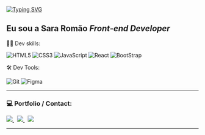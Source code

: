 

<!--
**Sara01romao/Sara01romao** is a ✨ _special_ ✨ repository because its `README.md` (this file) appears on your GitHub profile.-->
<!-- 
 <img src="https://user-images.githubusercontent.com/46323667/167675818-6774373c-e6b5-48f3-a552-e83413f16680.svg" min-width="250px" max-width="300px" align="right" alt="Ilustração notebook"/> -->
 
 
  <p >
    <a href="https://git.io/typing-svg"><img src="http://readme-typing-svg.herokuapp.com?font=Fira+Code&size=32&pause=1000&color=0AB330&center=false&vCenter=false&width=435&lines=Hello+there!+%F0%9F%91%8B" alt="Typing SVG" /></a>
  </p>
  
  
  <h2 >Eu sou a Sara Romão  <em>   Front-end Developer</em></h2>
 
 :woman_technologist: Dev skills:

![HTML5](https://img.shields.io/badge/-HTML5-E34F26?style=flat&labelColor=E34F26&logo=html5&logoColor=ffffff)
![CSS3](https://img.shields.io/badge/-CSS3-1572B6?style=flat&labelColor=1572B6&logo=css3&logoColor=ffffff)
![JavaScript](https://img.shields.io/badge/-JavaScript-F7DF1E?style=flat&labelColor=F7DF1E&logo=javascript&logoColor=000000)
![React](https://img.shields.io/badge/-React-61DAFB?style=flat&labelColor=61DAFB&logo=react&logoColor=000000)
![BootStrap](https://img.shields.io/badge/-BootStrap-BD93F9?style=flat&labelColor=BD93F9&logo=bootstrap&logoColor=ffffff) 
<!-- ![NextJS](https://img.shields.io/badge/-NextJS-000000?style=flat&labelColor=000000&logo=nextdotjs&logoColor=ffffff) -->
<!-- ![Sass](https://img.shields.io/badge/-Sass-CC6699?style=flat&labelColor=CC6699&logo=sass&logoColor=ffffff) -->
<!-- ![TypeScript](https://img.shields.io/badge/-TypeScript-3178C6?style=flat&labelColor=3178C6&logo=typescript&logoColor=ffffff) -->


:hammer_and_wrench: Dev Tools:

![Git](https://img.shields.io/badge/-Git-F05032?style=flat&labelColor=F05032&logo=git&logoColor=ffffff)
![Figma](https://img.shields.io/badge/-Figma-FF79C6?style=flat&labelColor=FF79C6&logo=figma&logoColor=ffffff)


<hr>

 
<div 
  <br>
<h3>💻  Portfolio / Contact: </h3> 
    
  <div style="margin-top: 10px">
    <a href="https://sara01romao.github.io/portfolio/"  target="_blank">
      <img src="https://img.shields.io/badge/Portfolio-%23000000.svg?style=for-the-badge&logo=firefox&logoColor=green" />
    </a>
    &nbsp;  
    <a href="https://www.linkedin.com/in/sara-rom%C3%A3o-abbb8917b/"  target="_blank">
      <img src="https://img.shields.io/badge/LinkedIn-0077B5?style=for-the-badge&logo=linkedin&logoColor=white" />
    </a>
    &nbsp;
     <a href="mailto:sara-romao@live.com"  target="_blank">
      <img src="https://img.shields.io/badge/Gmail-D14836?style=for-the-badge&logo=gmail&logoColor=white" />
    </a>
    
    
     
 </div>
 

</div>





<!-- ![Node](https://img.shields.io/badge/-Node-339933?style=flat&labelColor=339933&logo=nodedotjs&logoColor=ffffff)
![Express](https://img.shields.io/badge/-Express-000000?style=flat&labelColor=000000&logo=express&logoColor=ffffff)
![MongoDB](https://img.shields.io/badge/-MongoDB-47A248?style=flat&labelColor=47A248&logo=mongodb&logoColor=ffffff) -->
<!-- ![PostgreSQL](https://img.shields.io/badge/-PostgreSQL-4169E1?style=flat&labelColor=4169E1&logo=postgresql&logoColor=ffffff) -->

<!-- ![PHP](https://img.shields.io/badge/-PHP-777BB4?style=flat&labelColor=777BB4&logo=php&logoColor=ffffff)
![Laravel](https://img.shields.io/badge/-Laravel-FF2D20?style=flat&labelColor=FF2D20&logo=laravel&logoColor=ffffff)
![MariaDB](https://img.shields.io/badge/-MariaDB-003545?style=flat&labelColor=003545&logo=mariadb&logoColor=ffffff) -->

<!-- And in general:
![Git](https://img.shields.io/badge/-Git-F05032?style=flat-square&labelColor=F05032&logo=git&logoColor=ffffff)
![Linux](https://img.shields.io/badge/-Linux-FCC624?style=flat-square&labelColor=FCC624&logo=linux&logoColor=000000)
![Adobe XD](https://img.shields.io/badge/-AdobeXD-ff75f7?style=flat-square&labelColor=ff75f7&logo=adobexd&logoColor=000000)
![GIMP](https://img.shields.io/badge/-GIMP-5C5543?style=flat-square&labelColor=5C5543&logo=gimp&logoColor=ffffff)
![Inkscape](https://img.shields.io/badge/-Inkscape-000000?style=flat-square&labelColor=000000&logo=inkscape&logoColor=ffffff)
 -->

<hr>




